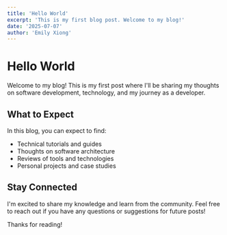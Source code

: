 ```yaml
---
title: 'Hello World'
excerpt: 'This is my first blog post. Welcome to my blog!'
date: '2025-07-07'
author: 'Emily Xiong'
---
```


# Hello World

Welcome to my blog! This is my first post where I'll be sharing my thoughts on software development, technology, and my journey as a developer.

## What to Expect

In this blog, you can expect to find:

- Technical tutorials and guides
- Thoughts on software architecture
- Reviews of tools and technologies
- Personal projects and case studies

## Stay Connected

I'm excited to share my knowledge and learn from the community. Feel free to reach out if you have any questions or suggestions for future posts!

Thanks for reading!